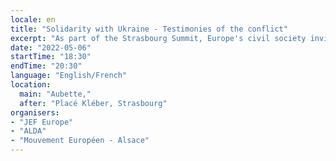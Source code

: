 ```yaml
---
locale: en
title: "Solidarity with Ukraine - Testimonies of the conflict"
excerpt: "As part of the Strasbourg Summit, Europe's civil society invites witnesses of the conflict in Ukraine to speak up. Refugees, humanitarian workers, local politicians will take the floor at the Aubette."
date: "2022-05-06"
startTime: "18:30"
endTime: "20:30"
language: "English/French"
location:
  main: "Aubette,"
  after: "Placé Kléber, Strasbourg"
organisers:
- "JEF Europe"
- "ALDA"
- "Mouvement Européen - Alsace"
---
```

